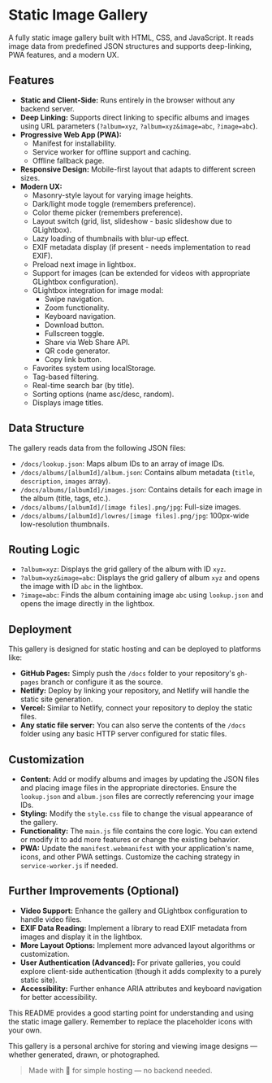 # Static Image Gallery

A fully static image gallery built with HTML, CSS, and JavaScript. It reads image data from predefined JSON structures and supports deep-linking, PWA features, and a modern UX.

## Features

- **Static and Client-Side:** Runs entirely in the browser without any backend server.
- **Deep Linking:** Supports direct linking to specific albums and images using URL parameters (`?album=xyz`, `?album=xyz&image=abc`, `?image=abc`).
- **Progressive Web App (PWA):**
    - Manifest for installability.
    - Service worker for offline support and caching.
    - Offline fallback page.
- **Responsive Design:** Mobile-first layout that adapts to different screen sizes.
- **Modern UX:**
    - Masonry-style layout for varying image heights.
    - Dark/light mode toggle (remembers preference).
    - Color theme picker (remembers preference).
    - Layout switch (grid, list, slideshow - basic slideshow due to GLightbox).
    - Lazy loading of thumbnails with blur-up effect.
    - EXIF metadata display (if present - needs implementation to read EXIF).
    - Preload next image in lightbox.
    - Support for images (can be extended for videos with appropriate GLightbox configuration).
    - GLightbox integration for image modal:
        - Swipe navigation.
        - Zoom functionality.
        - Keyboard navigation.
        - Download button.
        - Fullscreen toggle.
        - Share via Web Share API.
        - QR code generator.
        - Copy link button.
    - Favorites system using localStorage.
    - Tag-based filtering.
    - Real-time search bar (by title).
    - Sorting options (name asc/desc, random).
    - Displays image titles.

## Data Structure

The gallery reads data from the following JSON files:

- `/docs/lookup.json`: Maps album IDs to an array of image IDs.
- `/docs/albums/[albumId]/album.json`: Contains album metadata (`title`, `description`, `images` array).
- `/docs/albums/[albumId]/images.json`: Contains details for each image in the album (title, tags, etc.).
- `/docs/albums/[albumId]/[image files].png/jpg`: Full-size images.
- `/docs/albums/[albumId]/lowres/[image files].png/jpg`: 100px-wide low-resolution thumbnails.

## Routing Logic

- `?album=xyz`: Displays the grid gallery of the album with ID `xyz`.
- `?album=xyz&image=abc`: Displays the grid gallery of album `xyz` and opens the image with ID `abc` in the lightbox.
- `?image=abc`: Finds the album containing image `abc` using `lookup.json` and opens the image directly in the lightbox.

## Deployment

This gallery is designed for static hosting and can be deployed to platforms like:

- **GitHub Pages:** Simply push the `/docs` folder to your repository's `gh-pages` branch or configure it as the source.
- **Netlify:** Deploy by linking your repository, and Netlify will handle the static site generation.
- **Vercel:** Similar to Netlify, connect your repository to deploy the static files.
- **Any static file server:** You can also serve the contents of the `/docs` folder using any basic HTTP server configured for static files.

## Customization

- **Content:** Add or modify albums and images by updating the JSON files and placing image files in the appropriate directories. Ensure the `lookup.json` and `album.json` files are correctly referencing your image IDs.
- **Styling:** Modify the `style.css` file to change the visual appearance of the gallery.
- **Functionality:** The `main.js` file contains the core logic. You can extend or modify it to add more features or change the existing behavior.
- **PWA:** Update the `manifest.webmanifest` with your application's name, icons, and other PWA settings. Customize the caching strategy in `service-worker.js` if needed.

## Further Improvements (Optional)

- **Video Support:** Enhance the gallery and GLightbox configuration to handle video files.
- **EXIF Data Reading:** Implement a library to read EXIF metadata from images and display it in the lightbox.
- **More Layout Options:** Implement more advanced layout algorithms or customization.
- **User Authentication (Advanced):** For private galleries, you could explore client-side authentication (though it adds complexity to a purely static site).
- **Accessibility:** Further enhance ARIA attributes and keyboard navigation for better accessibility.

This README provides a good starting point for understanding and using the static image gallery. Remember to replace the placeholder icons with your own.

This gallery is a personal archive for storing and viewing image designs — whether generated, drawn, or photographed.

> Made with 🖤 for simple hosting — no backend needed.
